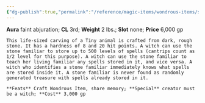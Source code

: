 ```yaml
---
{"dg-publish":true,"permalink":"/reference/magic-items/wondrous-items/stone-familiar/","dgHomeLink":true,"dgPassFrontmatter":false}
---
```


**Aura** faint abjuration; **CL** 3rd; **Weight** 2 lbs.; **Slot** none; **Price** 6,000 gp

```ad-description
This life-sized carving of a Tiny animal is crafted from dark, rough stone. It has a hardness of 8 and 20 hit points. A witch can use the stone familiar to store up to 500 levels of spells (cantrips count as 1/2 level for this purpose). A witch can use the stone familiar to teach her living familiar any spells stored in it, and vice versa. A witch who identifies a stone familiar immediately knows what spells are stored inside it. A stone familiar is never found as randomly generated treasure with spells already stored in it.
```

```ad-conreq
**Feats** Craft Wondrous Item, share memory; **Special** creator must be a witch; **Cost** 3,000 gp
```
